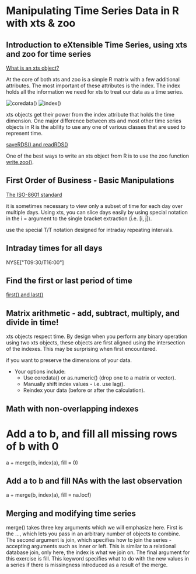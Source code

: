 # Manipulating Time Series Data in R with xts & zoo

## Introduction to eXtensible Time Series, using xts and zoo for time series

[What is an xts object?](https://www.rdocumentation.org/packages/xts/versions/0.9-7/topics/xts)

At the core of both xts and zoo is a simple R matrix with a few additional attributes. 
The most important of these attributes is the index. 
The index holds all the information we need for xts to treat our data as a time series.

![coredata()](http://www.rdocumentation.org/packages/xts/versions/0.9-7/topics/coredata.xts)
![index()](http://www.rdocumentation.org/packages/zoo/versions/1.7-13/topics/index)

xts objects get their power from the index attribute that holds the time dimension. One major difference between xts and most other time series objects in R is the ability to use any one of various classes that are used to represent time.

[saveRDS() and readRDS()](https://www.rdocumentation.org/packages/base/versions/3.3.1/topics/readRDS)

One of the best ways to write an xts object from R is to use the zoo function [write.zoo()](https://www.rdocumentation.org/packages/zoo/versions/1.7-13/topics/read.zoo).

## First Order of Business - Basic Manipulations

[The ISO-8601 standard](https://en.wikipedia.org/wiki/ISO_8601)

it is sometimes necessary to view only a subset of time for each day over multiple days. Using xts, you can slice days easily by using special notation in the i = argument to the single bracket extraction (i.e. [i, j]).

use the special T/T notation designed for intraday repeating intervals.

## Intraday times for all days

NYSE["T09:30/T16:00"]

## Find the first or last period of time

[first() and last()](https://www.rdocumentation.org/packages/xts/versions/0.9-7/topics/first)

## Matrix arithmetic - add, subtract, multiply, and divide in time!

xts objects respect time. By design when you perform any binary operation using two xts objects, these objects are first aligned using the intersection of the indexes. This may be surprising when first encountered.

if you want to preserve the dimensions of your data.
- Your options include:
  - Use coredata() or as.numeric() (drop one to a matrix or vector).
  - Manually shift index values - i.e. use lag().
  - Reindex your data (before or after the calculation).

## Math with non-overlapping indexes
# Add a to b, and fill all missing rows of b with 0
a + merge(b, index(a), fill = 0)

## Add a to b and fill NAs with the last observation
a + merge(b, index(a), fill = na.locf)

## Merging and modifying time series
merge() takes three key arguments which we will emphasize here. 
First is the ..., which lets you pass in an arbitrary number of objects to combine.
The second argument is join, which specifies how to join the series - accepting arguments such as inner or left.
This is similar to a relational database join, only here, the index is what we join on. The final argument for this exercise is fill. This keyword specifies what to do with the new values in a series if there is missingness introduced as a result of the merge.